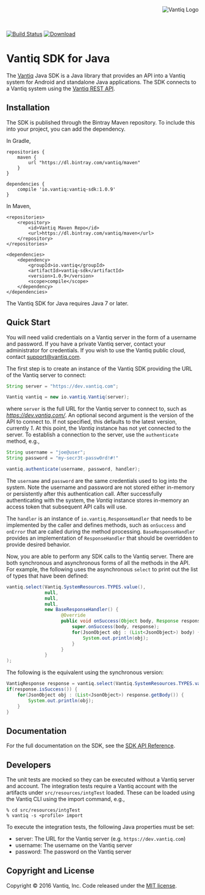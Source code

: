 <div style="height: 50px"><img style="float:right" alt="Vantiq Logo" src="http://vantiq.com/wp-content/uploads/2015/12/vantiq.png"/></div>

[![Build Status](https://travis-ci.org/Vantiq/vantiq-sdk-java.svg?branch=master)](https://travis-ci.org/Vantiq/vantiq-sdk-java)
[ ![Download](https://api.bintray.com/packages/vantiq/maven/vantiq-sdk/images/download.svg) ](https://bintray.com/vantiq/maven/vantiq-sdk/_latestVersion)

# Vantiq SDK for Java

The [Vantiq](http://www.vantiq.com) Java SDK is a Java library that provides an API into a Vantiq system for Android and standalone Java applications.  The SDK connects to a Vantiq system using the [Vantiq REST API](https://dev.vantiq.com/docs/api/developer.html#api-reference-guide).

## Installation

The SDK is published through the Bintray Maven repository.  To include this into
your project, you can add the dependency.

In Gradle,

    repositories {
        maven {
            url "https://dl.bintray.com/vantiq/maven"
        }
    }
    
    dependencies {
        compile 'io.vantiq:vantiq-sdk:1.0.9'
    }

In Maven,

    <repositories>
        <repository>
            <id>Vantiq Maven Repo</id>
            <url>https://dl.bintray.com/vantiq/maven</url>
        </repository>
    </repositories>
    
    <dependencies>
        <dependency>
            <groupId>io.vantiq</groupId>
            <artifactId>vantiq-sdk</artifactId>
            <version>1.0.9</version>
            <scope>compile</scope>
        </dependency>
    </dependencies>    

The Vantiq SDK for Java requires Java 7 or later.

## Quick Start

You will need valid credentials on a Vantiq server in the form of a username and password.  If you have a private Vantiq server, contact your administrator for credentials.  If you wish to use the Vantiq public cloud, contact [support@vantiq.com](mailto:support@vantiq.com).

The first step is to create an instance of the Vantiq SDK providing the URL of the Vantiq server to connect:

```java
String server = "https://dev.vantiq.com";

Vantiq vantiq = new io.vantiq.Vantiq(server);
```

where `server` is the full URL for the Vantiq server to connect to, such as *https://dev.vantiq.com/*.  An optional second argument is the version of the API to connect to.  If not specified, this defaults to the latest version, currently *1*.  At this point, the *Vantiq* instance has not yet connected to the server.  To establish a connection to the server, use the `authenticate` method, e.g.,

```java
String username = "joe@user";
String password = "my-secr3t-passw0rd!#!"

vantiq.authenticate(username, password, handler);
```

The `username` and `password` are the same credentials used to log into the system.  Note the username and password are not stored either in-memory or persistently after this authentication call.  After successfully authenticating with the system, the *Vantiq* instance stores in-memory an access token that subsequent API calls will use.

The `handler` is an instance of `io.vantiq.ResponseHandler` that needs to be implemented by the caller and defines methods, such as `onSuccess` and `onError` that are called during the method processing.  `BaseResponseHandler` provides an implementation of `ResponseHandler` that should be overridden to provide desired behavior.

Now, you are able to perform any SDK calls to the Vantiq server.  There are both synchronous and asynchronous forms of all the methods in the API.  For example, the following uses the asynchronous `select` to print out the list of types that have been defined:

```java
vantiq.select(Vantiq.SystemResources.TYPES.value(), 
              null, 
              null, 
              null, 
              new BaseResponseHandler() {
                    @Override
                    public void onSuccess(Object body, Response response) {
                        super.onSuccess(body, response);
                        for(JsonObject obj : (List<JsonObject>) body) {
                            System.out.println(obj);
                        }
                    }
              }
);
```

The following is the equivalent using the synchronous version:

```java
VantiqResponse response = vantiq.select(Vantiq.SystemResources.TYPES.value(), null, null, null);
if(response.isSuccess()) {
    for(JsonObject obj : (List<JsonObject>) response.getBody()) {
        System.out.println(obj);
    }
}
```

## Documentation

For the full documentation on the SDK, see the [SDK API Reference](./docs/api.md).

## Developers

The unit tests are mocked so they can be executed without a Vantiq server and account.  The integration tests require a Vantiq account with the artifacts under `src/resources/intgTest` loaded.  These can be loaded using the Vantiq CLI using the import command, e.g.,

```
% cd src/resources/intgTest
% vantiq -s <profile> import
```

To execute the integration tests, the following Java properties must be set:

- server: The URL for the Vantiq server (e.g. `https://dev.vantiq.com`)
- username: The username on the Vantiq server
- password: The password on the Vantiq server

## Copyright and License

Copyright &copy; 2016 Vantiq, Inc.  Code released under the [MIT license](./LICENSE).
